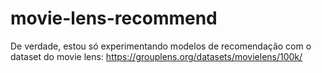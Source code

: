 # movie-lens-recommend

De verdade, estou só experimentando modelos de recomendação com o dataset do movie lens: https://grouplens.org/datasets/movielens/100k/